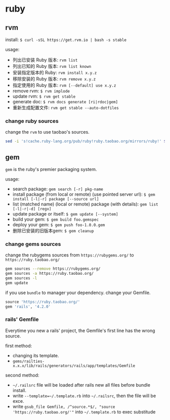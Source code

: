# ruby

## rvm

install: `$ curl -sSL https://get.rvm.io | bash -s stable`

usage:

* 列出已安装 Ruby 版本: `rvm list`
* 列出已知的 Ruby 版本: `rvm list known`
* 安装指定版本的 Ruby: `rvm install x.y.z`
* 移除安装的 Ruby 版本: `rvm remove x.y.z`
* 指定使用的 Ruby 版本: `rvm [--default] use x.y.z`
* remove rvm: `$ rvm implode`
* update rvm: `$ rvm get stable`
* generate doc: `$ rvm docs generate [ri|rdoc|gem]`
* 重新生成配置文件: `rvm get stable --auto-dotfiles`

### change ruby sources

change the `rvm` to use taobao's sources.

```sh
sed -i 's!cache.ruby-lang.org/pub/ruby!ruby.taobao.org/mirrors/ruby!' $rvm_path/config/db
```

## gem

`gem` is the ruby's premier packaging system.

usage:

* search package: `gem search [-r] pkg-name`
* install package (from local or remote) (use pointed server url): `$ gem install [-l|-r] package [--source url]`
* list (matched name) (local or remote) package (with details): `gem list [-l|-r|-d] [regx]`
* update package or itself: `$ gem update [--system]`
* build your gem: `$ gem build foo.gemspec`
* deploy your gem: `$ gem push foo-1.0.0.gem`
* 删除已安装的旧版本gem: `$ gem cleanup`

### change gems sources

change the rubygems sources from `https://rubygems.org/` to `https://ruby.taobao.org/`

```sh
gem sources --remove https://rubygems.org/
gem sources -a https://ruby.taobao.org/
gem sources -l
gem update
```

if you use `bundle` to manager your dependency. change your Gemfile.

```ruby
source 'https://ruby.taobao.org/'
gem 'rails', '4.2.0'
```

### rails' Gemfile

Everytime you new a rails' project, the Gemfile's first line has the wrong source.

first method:
* changing its template.
* `gems/railties-x.x.x/lib/rails/generators/rails/app/templates/Gemfile`

second method:
* `~/.railsrc` file will be loaded after rails new all files before bundle install.
* write `--template=~/.template.rb` into `~/.railsrc`, then the file will be exce.
* write `gsub_file Gemfile, /^source.*$/, "source 'https://ruby.taobao.org/'"` into `~/.template.rb` to exec substitude
